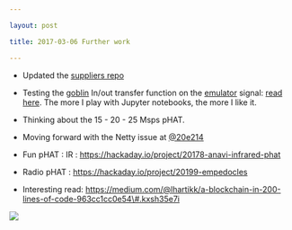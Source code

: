 ```yaml
---

layout: post

title: 2017-03-06 Further work

---
```



-   Updated the [suppliers repo](/retired/cletus/suppliers/Readme.md)
-   Testing the [goblin](/goblin/) In/out transfer function on the
    [emulator](/silent/) signal: [read
    here](/retired/toadkiller/data/test_enveloppe/). The more I play
    with Jupyter notebooks, the more I like it.

-   Thinking about the 15 - 20 - 25 Msps pHAT.

-   Moving forward with the Netty issue at
    [@20e214](http://github.com/20e214/)

-   Fun pHAT : IR :
    https://hackaday.io/project/20178-anavi-infrared-phat

-   Radio pHAT : https://hackaday.io/project/20199-empedocles

-   Interesting read:
    https://medium.com/@lhartikk/a-blockchain-in-200-lines-of-code-963cc1cc0e54\#.kxsh35e7i

![](https://imgs.xkcd.com/comics/unpublished_discoveries.png)

